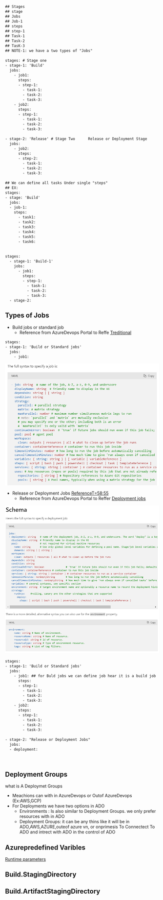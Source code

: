 ```t
## Stages
## stage
## Jobs
## Job-1
## steps
## step-1
## Task-1
## Task-2
## TasK-3
## NOTE-1: we have a two types of "Jobs"

stages: # Stage one
- stage-1: 'Build'
  jobs:
    - job1:
      steps:
      - step-1:
        - task-1:
        - task-2:
        - task-3:
    - job2:
      steps:
      - step-1:
        - task-1:
        - task-2:
        - task-3:

- stage-2: 'Release' # Stage Two      Release or Deployment Stage
  jobs:
    - job2:
      steps:
      - step-2:
        - task-1:
        - task-2:
        - task-3:

## We can define all tasks Under single "steps"
## EX: 
stages:
- stage: 'Build'
  jobs:
  - job-1:
    steps:
      - task1:
      - task2:
      - task3:
      - task4:
      - task5:
      - task6:
   

stages:
  - stage-1: 'Build-1'
    jobs:
      - job1:
        steps:
        - step-1:
          - task-1:
          - task-2:
          - task-3:
  - stage-2:
```

## Types of Jobs
- Build jobs or standard job
  - Reference from AzureDevops Portal to Reffe [Treditional](https://learn.microsoft.com/en-us/azure/devops/pipelines/process/phases?view=azure-devops&tabs=yaml)
```t
stages: 
- stage-1: 'Build or Standard jobs'
  jobs:
    - job1:
```
  
<p align="center">
  <img src="https://github.com/sudheermuthyala/AzureDevOps/blob/main/2022-12-26-13-52-06.png" />
    </p>
    
- Release or Deployment Jobs [ReferenceT=58:55](https://youtu.be/gXk_GicAzeA?list=PLKb_hnKdTrx1Mb5Gr_o7Cnwz3hCh-vx4r)
  - Reference from AzureDevops Portal to Reffer [Deployment jobs](https://learn.microsoft.com/en-us/azure/devops/pipelines/process/deployment-jobs?view=azure-devops)

<p align="center">
  <img src="https://github.com/sudheermuthyala/AzureDevOps/blob/main/2022-12-26-13-55-10.png" />
    </p>


```t
stages: 
- stage-1: 'Build or Standard jobs'
  jobs:
    - job1: ## for Buld jobs we can define job hear it is a build job 
      steps:
      - step-1:
        - task-1:
        - task-2:
        - task-3:
    - job2:
      steps:
      - step-1:
        - task-1:
        - task-2:
        - task-3:

- stage-2: "Release or Deployment Jobs"
  jobs:
  - deployment:

  

```

## Deployment Groups 
what is A Deploymet Groups 
- Meachions can with in AzureDevops or Outof AzureDevops (Ex:AWS,GCP)
- For Deployments we have two options in ADO
    - Environments : Is also similar to Deployment Groups. we only prefer resources with in ADO 
    - Deployment Groups: it can be any thins like it will be in ADO,AWS,AZURE,outeof azure vn, or onprimesis
To Connectect To ADO and intrect with ADO in the control of ADO 

## Azurepredefined Varibles
[Runtime parameters](https://learn.microsoft.com/en-us/azure/devops/pipelines/process/runtime-parameters?view=azure-devops&tabs=script)

## Build.StagingDirectory

## Build.ArtifactStagingDirectory